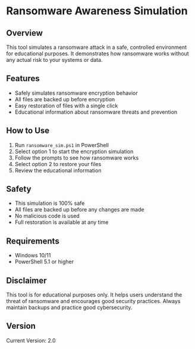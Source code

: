 # Ransomware Awareness Simulation

## Overview
This tool simulates a ransomware attack in a safe, controlled environment for educational purposes.
It demonstrates how ransomware works without any actual risk to your systems or data.

## Features
- Safely simulates ransomware encryption behavior
- All files are backed up before encryption
- Easy restoration of files with a single click
- Educational information about ransomware threats and prevention

## How to Use
1. Run `ransomware_sim.ps1` in PowerShell
2. Select option 1 to start the encryption simulation
3. Follow the prompts to see how ransomware works
4. Select option 2 to restore your files
5. Review the educational information

## Safety
- This simulation is 100% safe
- All files are backed up before any changes are made
- No malicious code is used
- Full restoration is available at any time

## Requirements
- Windows 10/11
- PowerShell 5.1 or higher

## Disclaimer
This tool is for educational purposes only. It helps users understand the threat of ransomware
and encourages good security practices. Always maintain backups and practice good cybersecurity.

## Version
Current Version: 2.0

